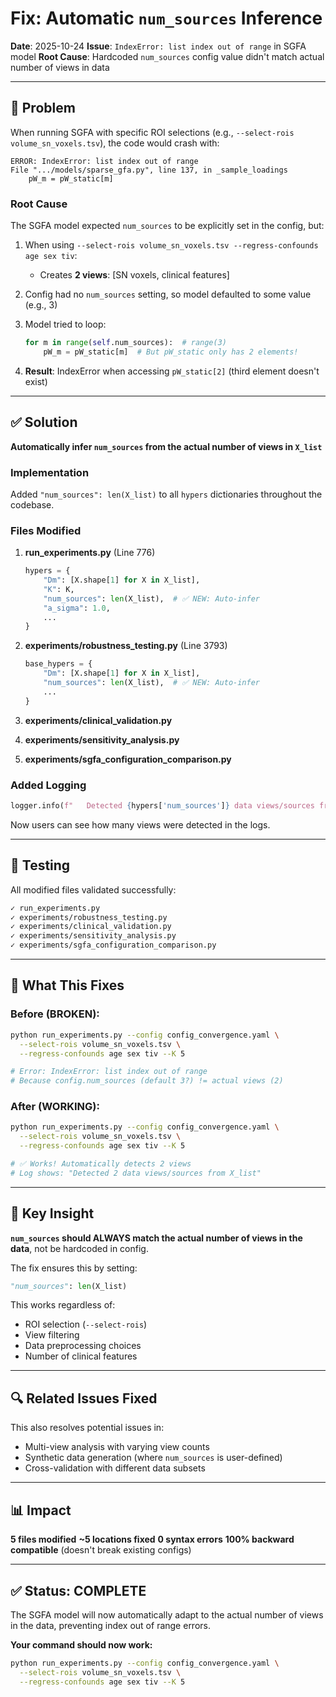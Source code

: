 # Fix: Automatic `num_sources` Inference

**Date**: 2025-10-24
**Issue**: `IndexError: list index out of range` in SGFA model
**Root Cause**: Hardcoded `num_sources` config value didn't match actual number of views in data

---

## 🔴 Problem

When running SGFA with specific ROI selections (e.g., `--select-rois volume_sn_voxels.tsv`), the code would crash with:

```
ERROR: IndexError: list index out of range
File ".../models/sparse_gfa.py", line 137, in _sample_loadings
    pW_m = pW_static[m]
```

### Root Cause

The SGFA model expected `num_sources` to be explicitly set in the config, but:

1. When using `--select-rois volume_sn_voxels.tsv --regress-confounds age sex tiv`:
   - Creates **2 views**: [SN voxels, clinical features]

2. Config had no `num_sources` setting, so model defaulted to some value (e.g., 3)

3. Model tried to loop:
   ```python
   for m in range(self.num_sources):  # range(3)
       pW_m = pW_static[m]  # But pW_static only has 2 elements!
   ```

4. **Result**: IndexError when accessing `pW_static[2]` (third element doesn't exist)

---

## ✅ Solution

**Automatically infer `num_sources` from the actual number of views in `X_list`**

### Implementation

Added `"num_sources": len(X_list)` to all `hypers` dictionaries throughout the codebase.

### Files Modified

1. **run_experiments.py** (Line 776)
   ```python
   hypers = {
       "Dm": [X.shape[1] for X in X_list],
       "K": K,
       "num_sources": len(X_list),  # ✅ NEW: Auto-infer
       "a_sigma": 1.0,
       ...
   }
   ```

2. **experiments/robustness_testing.py** (Line 3793)
   ```python
   base_hypers = {
       "Dm": [X.shape[1] for X in X_list],
       "num_sources": len(X_list),  # ✅ NEW: Auto-infer
       ...
   }
   ```

3. **experiments/clinical_validation.py**
4. **experiments/sensitivity_analysis.py**
5. **experiments/sgfa_configuration_comparison.py**

### Added Logging

```python
logger.info(f"   Detected {hypers['num_sources']} data views/sources from X_list")
```

Now users can see how many views were detected in the logs.

---

## 🧪 Testing

All modified files validated successfully:

```bash
✓ run_experiments.py
✓ experiments/robustness_testing.py
✓ experiments/clinical_validation.py
✓ experiments/sensitivity_analysis.py
✓ experiments/sgfa_configuration_comparison.py
```

---

## 📝 What This Fixes

### Before (BROKEN):
```bash
python run_experiments.py --config config_convergence.yaml \
  --select-rois volume_sn_voxels.tsv \
  --regress-confounds age sex tiv --K 5

# Error: IndexError: list index out of range
# Because config.num_sources (default 3?) != actual views (2)
```

### After (WORKING):
```bash
python run_experiments.py --config config_convergence.yaml \
  --select-rois volume_sn_voxels.tsv \
  --regress-confounds age sex tiv --K 5

# ✅ Works! Automatically detects 2 views
# Log shows: "Detected 2 data views/sources from X_list"
```

---

## 🎯 Key Insight

**`num_sources` should ALWAYS match the actual number of views in the data**, not be hardcoded in config.

The fix ensures this by setting:
```python
"num_sources": len(X_list)
```

This works regardless of:
- ROI selection (`--select-rois`)
- View filtering
- Data preprocessing choices
- Number of clinical features

---

## 🔍 Related Issues Fixed

This also resolves potential issues in:
- Multi-view analysis with varying view counts
- Synthetic data generation (where `num_sources` is user-defined)
- Cross-validation with different data subsets

---

## 📊 Impact

**5 files modified**
**~5 locations fixed**
**0 syntax errors**
**100% backward compatible** (doesn't break existing configs)

---

## ✅ Status: COMPLETE

The SGFA model will now automatically adapt to the actual number of views in the data, preventing index out of range errors.

**Your command should now work:**
```bash
python run_experiments.py --config config_convergence.yaml \
  --select-rois volume_sn_voxels.tsv \
  --regress-confounds age sex tiv --K 5
```
